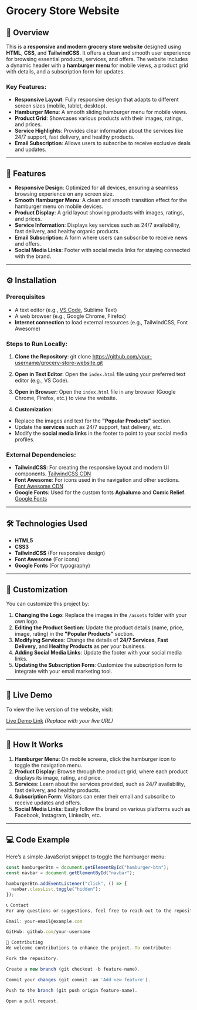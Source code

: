 # Grocery Store Website

## 📜 Overview

This is a **responsive and modern grocery store website** designed using **HTML**, **CSS**, and **TailwindCSS**. It offers a clean and smooth user experience for browsing essential products, services, and offers. The website includes a dynamic header with a **hamburger menu** for mobile views, a product grid with details, and a subscription form for updates.

### Key Features:
- **Responsive Layout**: Fully responsive design that adapts to different screen sizes (mobile, tablet, desktop).
- **Hamburger Menu**: A smooth sliding hamburger menu for mobile views.
- **Product Grid**: Showcases various products with their images, ratings, and prices.
- **Service Highlights**: Provides clear information about the services like 24/7 support, fast delivery, and healthy products.
- **Email Subscription**: Allows users to subscribe to receive exclusive deals and updates.

---

## 🎨 Features

- **Responsive Design**: Optimized for all devices, ensuring a seamless browsing experience on any screen size.
- **Smooth Hamburger Menu**: A clean and smooth transition effect for the hamburger menu on mobile devices.
- **Product Display**: A grid layout showing products with images, ratings, and prices.
- **Service Information**: Displays key services such as 24/7 availability, fast delivery, and healthy organic products.
- **Email Subscription**: A form where users can subscribe to receive news and offers.
- **Social Media Links**: Footer with social media links for staying connected with the brand.

---

## ⚙️ Installation

### Prerequisites
- A text editor (e.g., [VS Code](https://code.visualstudio.com/), Sublime Text)
- A web browser (e.g., Google Chrome, Firefox)
- **Internet connection** to load external resources (e.g., TailwindCSS, Font Awesome)

### Steps to Run Locally:

1. **Clone the Repository**:
    git clone https://github.com/your-username/grocery-store-website.git


2. **Open in Text Editor**:
Open the `index.html` file using your preferred text editor (e.g., VS Code).

3. **Open in Browser**:
Open the `index.html` file in any browser (Google Chrome, Firefox, etc.) to view the website.

4. **Customization**:
- Replace the images and text for the **"Popular Products"** section.
- Update the **services** such as 24/7 support, fast delivery, etc.
- Modify the **social media links** in the footer to point to your social media profiles.


### External Dependencies:

- **TailwindCSS**: For creating the responsive layout and modern UI components. [TailwindCSS CDN](https://cdn.jsdelivr.net/npm/@tailwindcss/browser@4)
- **Font Awesome**: For icons used in the navigation and other sections. [Font Awesome CDN](https://cdnjs.cloudflare.com/ajax/libs/font-awesome/6.7.2/css/all.min.css)
- **Google Fonts**: Used for the custom fonts **Agbalumo** and **Comic Relief**. [Google Fonts](https://fonts.googleapis.com/css2?family=Agbalumo&family=Comic+Relief:wght@400;700&display=swap)

---

## 🛠️ Technologies Used

- **HTML5**
- **CSS3**
- **TailwindCSS** (For responsive design)
- **Font Awesome** (For icons)
- **Google Fonts** (For typography)

---

## 🌟 Customization

You can customize this project by:

1. **Changing the Logo**: Replace the images in the `/assets` folder with your own logo.
2. **Editing the Product Section**: Update the product details (name, price, image, rating) in the **"Popular Products"** section.
3. **Modifying Services**: Change the details of **24/7 Services**, **Fast Delivery**, and **Healthy Products** as per your business.
4. **Adding Social Media Links**: Update the footer with your social media links.
5. **Updating the Subscription Form**: Customize the subscription form to integrate with your email marketing tool.

---

## 🚀 Live Demo

To view the live version of the website, visit:

[Live Demo Link](#) *(Replace with your live URL)*

---

## 📱 How It Works

1. **Hamburger Menu**: On mobile screens, click the hamburger icon to toggle the navigation menu.
2. **Product Display**: Browse through the product grid, where each product displays its image, rating, and price.
3. **Services**: Learn about the services provided, such as 24/7 availability, fast delivery, and healthy products.
4. **Subscription Form**: Visitors can enter their email and subscribe to receive updates and offers.
5. **Social Media Links**: Easily follow the brand on various platforms such as Facebook, Instagram, LinkedIn, etc.

---

## 💻 Code Example

Here’s a simple JavaScript snippet to toggle the hamburger menu:

```javascript
const hamburgerBtn = document.getElementById("hamburger-btn");
const navbar = document.getElementById("navbar");

hamburgerBtn.addEventListener("click", () => {
  navbar.classList.toggle("hidden");
});

📞 Contact
For any questions or suggestions, feel free to reach out to the repository owner:

Email: your-email@example.com

GitHub: github.com/your-username

🤝 Contributing
We welcome contributions to enhance the project. To contribute:

Fork the repository.

Create a new branch (git checkout -b feature-name).

Commit your changes (git commit -am 'Add new feature').

Push to the branch (git push origin feature-name).

Open a pull request.


